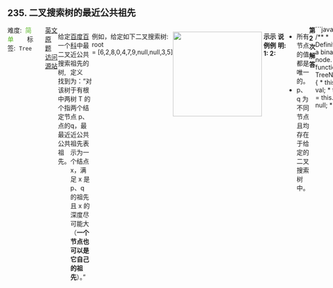 <div style="font-size: 20px; margin-bottom: 15px; font-weight: bold;">235. 二叉搜索树的最近公共祖先</div>
<div style="display: flex; font-size: 14px; justify-content: space-between;"><div><span style="margin-right: 30px;">难度:&nbsp;&nbsp;<label style="color: rgb(90, 183, 38);">简单</label></span><span style="margin-right: 30px;">标签:&nbsp;&nbsp;<code>Tree</code></span></div><div><span style="margin-right: 15px;"><a href="https://leetcode.com/problems/lowest-common-ancestor-of-a-binary-search-tree/">英文原题</a></span><span><a href="https://leetcode-cn.com/problems/lowest-common-ancestor-of-a-binary-search-tree/">访问源站</a></span></div>
<hr style="height: 1px; margin: 1em 0px;" />
<p>给定一个二叉搜索树, 找到该树中两个指定节点的最近公共祖先。</p>

<p><a href="https://baike.baidu.com/item/%E6%9C%80%E8%BF%91%E5%85%AC%E5%85%B1%E7%A5%96%E5%85%88/8918834?fr=aladdin" target="_blank">百度百科</a>中最近公共祖先的定义为：&ldquo;对于有根树 T 的两个结点 p、q，最近公共祖先表示为一个结点 x，满足 x 是 p、q 的祖先且 x 的深度尽可能大（<strong>一个节点也可以是它自己的祖先</strong>）。&rdquo;</p>

<p>例如，给定如下二叉搜索树:&nbsp; root =&nbsp;[6,2,8,0,4,7,9,null,null,3,5]</p>

<p><img alt="" src="https://assets.leetcode.com/uploads/2018/12/14/binarysearchtree_improved.png" style="width: 200px; height: 190px;" /></p>

<p>&nbsp;</p>

<p><strong>示例 1:</strong></p>

<pre><strong>输入:</strong> root = [6,2,8,0,4,7,9,null,null,3,5], p = 2, q = 8
<strong>输出:</strong> 6 
<strong>解释: </strong>节点 <code>2 </code>和节点 <code>8 </code>的最近公共祖先是 <code>6。</code>
</pre>

<p><strong>示例 2:</strong></p>

<pre><strong>输入:</strong> root = [6,2,8,0,4,7,9,null,null,3,5], p = 2, q = 4
<strong>输出:</strong> 2
<strong>解释: </strong>节点 <code>2</code> 和节点 <code>4</code> 的最近公共祖先是 <code>2</code>, 因为根据定义最近公共祖先节点可以为节点本身。</pre>

<p>&nbsp;</p>

<p><strong>说明:</strong></p>

<ul>
	<li>所有节点的值都是唯一的。</li>
	<li>p、q 为不同节点且均存在于给定的二叉搜索树中。</li>
</ul>

<hr style="height: 1px; margin: 1em 0px;" />
<strong>第2次解答</strong>
```javascript
/**
 * Definition for a binary tree node.
 * function TreeNode(val) {
 *     this.val = val;
 *     this.left = this.right = null;
 * }
 */

/**
 * @param {TreeNode} root
 * @param {TreeNode} p
 * @param {TreeNode} q
 * @return {TreeNode}
 */
var lowestCommonAncestor = function (root, p, q) {
  // 边界条件
  if (root === null) return null;

  // 二叉搜索树左子树 < 根 < 右子树
  // 如果 p < root, q > root，那么 root 就是公共祖先
  // 如果 p 和 q 都 < root，那么公共祖先节点在 root 的左边
  // 如果 p 和 q 都 > root，那么公共祖先节点在 root 的右边
  while (true) {
    if (p.val < root.val && q.val < root.val) root = root.left;
    else if (p.val > root.val && q.val > root.val) root = root.right;
    else break;
  }
  
  return root;
};
```
<hr style="height: 1px; margin: 1em 0px;" />
<strong>第1次解答</strong>
```javascript
/**
 * Definition for a binary tree node.
 * function TreeNode(val) {
 *     this.val = val;
 *     this.left = this.right = null;
 * }
 */

const getPath = (root, target, path) => {
  if (root === null) return null;
  // 路径中记录下当前节点
  path.push(root.val);
  // 如果当前节点值小于目标节点值，则目标节点在当前节点的右侧
  if (root.val < target.val) getPath(root.right, target, path);
  // 如果当前节点值大于目标节点值，则目标节点在当前节点的左侧
  if (root.val > target.val) getPath(root.left, target, path);
};

/**
 * @param {TreeNode} root
 * @param {TreeNode} p
 * @param {TreeNode} q
 * @return {TreeNode}
 */
var lowestCommonAncestor = function (root, p, q) {
  // 定义一个容器存放 p 的路径
  const pPath = [];
  // 定义一个容器存放 q 的路径
  const qPath = [];
  // 计算 p 的路径
  getPath(root, p, pPath);
  // 计算 q 的路径
  getPath(root, q, qPath);
  // 计算 p 路径和 q 路径的最小值，公共节点肯定出现在最小值路径上
  const size = Math.min(pPath.length, qPath.length);
  // 特殊 case：当前节点不存在，即 root = null
  if (size === 0) return null;
  // 特殊 case：当前节点只有一个节点
  if (size === 1) return { val: pPath[0] };

  // 遍历查找 p 路径和 q 路径的公共部分，找到它们第一个不相等的地方，就退出，则它前一个地方就是公共节点
  for (let i = 1; i < size; i++) {
    if (pPath[i] === qPath[i]) continue;
    else return { val: pPath[i - 1] };
  }
  // 如果始终是一致的，意味着一个节点的路径完全是另一个节点的路径的子集，则直接返回短的路径的最后一个元素
  return { val: pPath[size - 1] };
};
```